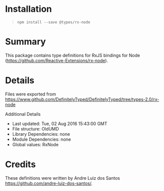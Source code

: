 # Installation
> `npm install --save @types/rx-node`

# Summary
This package contains type definitions for RxJS bindings for Node (https://github.com/Reactive-Extensions/rx-node).

# Details
Files were exported from https://www.github.com/DefinitelyTyped/DefinitelyTyped/tree/types-2.0/rx-node

Additional Details
 * Last updated: Tue, 02 Aug 2016 15:43:00 GMT
 * File structure: OldUMD
 * Library Dependencies: none
 * Module Dependencies: none
 * Global values: RxNode

# Credits
These definitions were written by Andre Luiz dos Santos <https://github.com/andre-luiz-dos-santos/>.
